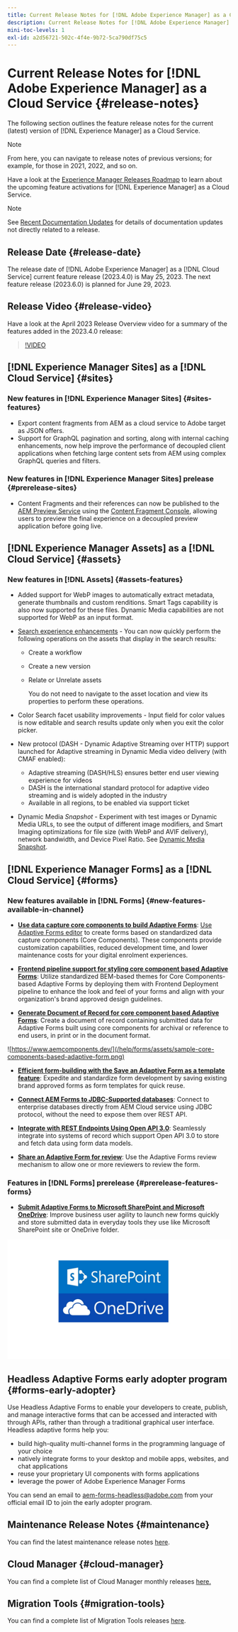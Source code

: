 ```yaml
---
title: Current Release Notes for [!DNL Adobe Experience Manager] as a Cloud Service.
description: Current Release Notes for [!DNL Adobe Experience Manager] as a Cloud Service.
mini-toc-levels: 1
exl-id: a2d56721-502c-4f4e-9b72-5ca790df75c5
---
```

# Current Release Notes for [!DNL Adobe Experience Manager] as a Cloud Service {#release-notes}

The following section outlines the feature release notes for the current (latest) version of [!DNL Experience Manager] as a Cloud Service.

>[!NOTE]
>
>From here, you can navigate to release notes of previous versions; for example, for those in 2021, 2022, and so on.
>
>Have a look at the [Experience Manager Releases Roadmap](https://experienceleague.adobe.com/docs/experience-manager-release-information/aem-release-updates/update-releases-roadmap.html) to learn about the upcoming feature activations for [!DNL Experience Manager] as a Cloud Service. 

>[!NOTE]
>
>See [Recent Documentation Updates](https://experienceleague.adobe.com/docs/experience-manager-release-information/aem-release-updates/doc-updates/documentation-updates.html) for details of documentation updates not directly related to a release.

## Release Date {#release-date}

The release date of [!DNL Adobe Experience Manager] as a [!DNL Cloud Service] current feature release (2023.4.0) is May 25, 2023. The next feature release (2023.6.0) is planned for June 29, 2023.

## Release Video {#release-video}

Have a look at the April 2023 Release Overview video for a summary of the features added in the 2023.4.0 release:

>[!VIDEO](https://video.tv.adobe.com/v/3418681/?quality=12)

## [!DNL Experience Manager Sites] as a [!DNL Cloud Service] {#sites}

### New features in [!DNL Experience Manager Sites] {#sites-features}

* Export content fragments from AEM as a cloud service to Adobe target as JSON offers.
* Support for GraphQL pagination and sorting, along with internal caching enhancements, now help improve the performance of decoupled client applications when fetching large content sets from AEM using complex GraphQL queries and filters.

### New features in [!DNL Experience Manager Sites] prelease {#prerelease-sites}

* Content Fragments and their references can now be published to the [AEM Preview Service](https://experienceleague.adobe.com/docs/experience-manager-cloud-service/content/implementing/using-cloud-manager/manage-environments.html?lang=en#access-preview-service) using the [Content Fragment Console](https://experienceleague.adobe.com/docs/experience-manager-cloud-service/content/sites/administering/content-fragments/content-fragments-console.html?lang=en), allowing users to preview the final experience on a decoupled preview application before going live.

## [!DNL Experience Manager Assets] as a [!DNL Cloud Service] {#assets}

### New features in [!DNL Assets] {#assets-features}

* Added support for WebP images to automatically extract metadata, generate thumbnails and custom renditions. Smart Tags capability is also now supported for these files. Dynamic Media capabilities are not supported for WebP as an input format.

* [Search experience enhancements](/help/assets/search-assets.md#aftersearch) - You can now quickly perform the following operations on the assets that display in the search results:

   * Create a workflow
   * Create a new version
   * Relate or Unrelate assets

     You do not need to navigate to the asset location and view its properties to perform these operations.

* Color Search facet usability improvements - Input field for color values is now editable and search results update only when you exit the color picker. 

* New protocol (DASH - Dynamic Adaptive Streaming over HTTP) support launched for Adaptive streaming in Dynamic Media video delivery (with CMAF enabled):
   * Adaptive streaming (DASH/HLS) ensures better end user viewing experience for videos
   * DASH is the international standard protocol for adaptive video streaming and is widely adopted in the industry
   * Available in all regions, to be enabled via support ticket


* Dynamic Media _Snapshot_ - Experiment with test images or Dynamic Media URLs, to see the output of different image modifiers, and Smart Imaging optimizations for file size (with WebP and AVIF delivery), network bandwidth, and Device Pixel Ratio. See [Dynamic Media Snapshot](https://experienceleague.adobe.com/docs/experience-manager-learn/assets/dynamic-media/images/dynamic-media-snapshot.html).

## [!DNL Experience Manager Forms] as a [!DNL Cloud Service] {#forms}

### New features available in [!DNL Forms] {#new-features-available-in-channel}

* **[Use data capture core components to build Adaptive Forms](https://experienceleague.adobe.com/docs/experience-manager-core-components/using/adaptive-forms/introduction.html?lang=en)**: [Use Adaptive Forms editor](/help/forms/creating-adaptive-form-core-components.md) to create forms based on standardized data capture components (Core Components). These components provide customization capabilities, reduced development time, and lower maintenance costs for your digital enrolment experiences.

*   **[Frontend pipeline support for styling core component based Adaptive Forms](/help/forms/using-themes-in-core-components.md)**: Utilize standardized BEM-based themes for Core Components-based Adaptive Forms by deploying them with Frontend Deployment pipeline to enhance the look and feel of your forms and align with your organization's brand approved design guidelines.

*   **[Generate Document of Record for core component based Adaptive Forms](/help/forms/generate-document-of-record-core-components.md)**: Create a document of record containing submitted data for Adaptive Forms built using core components for archival or reference to end users, in print or in the document format. 

![https://www.aemcomponents.dev/](/help/forms/assets/sample-core-components-based-adaptive-form.png)

*   **[Efficient form-building with the Save an Adaptive Form as a template feature](/help/forms/template-editor.md#save-an-adaptive-form-as-template-saving-adaptive-form-as-template)**: Expedite and standardize form development by saving existing brand approved forms as form templates for quick reuse.

*   **[Connect AEM Forms to JDBC-Supported databases](/help/forms/configure-data-sources.md#configure-relational-database-configure-relational-database)**: Connect to enterprise databases directly from AEM Cloud service using JDBC protocol, without the need to expose them over REST API.

*   **[Integrate with REST Endpoints Using Open API 3.0](/help/forms/configure-data-sources.md#configure-restful-services-open-api-specification-version-20-configure-restful-services-swagger-version30)**: Seamlessly integrate into systems of record which support Open API 3.0 to store and fetch data using form data models.

*   **[Share an Adaptive Form for review](/help/forms/create-reviews-forms.md)**: Use the Adaptive Forms review mechanism to allow one or more reviewers to review the form.


### Features in [!DNL Forms] prerelease {#prerelease-features-forms}

* **[Submit Adaptive Forms to Microsoft SharePoint and Microsoft OneDrive](/help/forms/configuring-submit-actions.md)**: Improve business user agility to launch new forms quickly and store submitted data in everyday tools they use like Microsoft SharePoint site or OneDrive folder.

![Submit Adaptive Forms to Microsoft SharePoint and Microsoft OneDrive](/help/forms/assets/onedrive-and-sharepoint.jpg)


## Headless Adaptive Forms early adopter program {#forms-early-adopter}

Use Headless Adaptive Forms to enable your developers to create, publish, and manage interactive forms that can be accessed and interacted with through APIs, rather than through a traditional graphical user interface. Headless adaptive forms help you: 

* build high-quality multi-channel forms in the programming language of your choice 
* natively integrate forms to your desktop and mobile apps, websites, and chat applications 
* reuse your proprietary UI components with forms applications 
* leverage the power of Adobe Experience Manager Forms 

You can send an email to aem-forms-headless@adobe.com from your official email ID to join the early adopter program. 

## Maintenance Release Notes {#maintenance}

You can find the latest maintenance release notes [here](/help/release-notes/maintenance/latest.md).

## Cloud Manager {#cloud-manager}

You can find a complete list of Cloud Manager monthly releases [here.](/help/implementing/cloud-manager/release-notes/current.md)

## Migration Tools {#migration-tools}

You can find a complete list of Migration Tools releases [here](/help/journey-migration/release-notes/release-notes-migration-tools-current.md).
